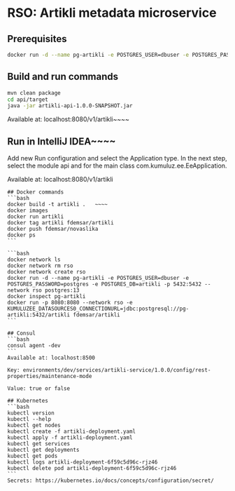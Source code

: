 # RSO: Artikli metadata microservice

## Prerequisites

```bash
docker run -d --name pg-artikli -e POSTGRES_USER=dbuser -e POSTGRES_PASSWORD=postgres -e POSTGRES_DB=artikli -p 5432:5432 postgres:13
```

## Build and run commands
```bash
mvn clean package
cd api/target
java -jar artikli-api-1.0.0-SNAPSHOT.jar
```
Available at: localhost:8080/v1/artikli~~~~

## Run in IntelliJ IDEA~~~~
Add new Run configuration and select the Application type. In the next step, select the module api and for the main class com.kumuluz.ee.EeApplication.

Available at: localhost:8080/v1/artikli
~~~~
## Docker commands
```bash 
docker build -t artikli .   ~~~~
docker images
docker run artikli    
docker tag artikli fdemsar/artikli   
docker push fdemsar/novaslika
docker ps
```

```bash
docker network ls  
docker network rm rso
docker network create rso
docker run -d --name pg-artikli -e POSTGRES_USER=dbuser -e POSTGRES_PASSWORD=postgres -e POSTGRES_DB=artikli -p 5432:5432 --network rso postgres:13
docker inspect pg-artikli
docker run -p 8080:8080 --network rso -e KUMULUZEE_DATASOURCES0_CONNECTIONURL=jdbc:postgresql://pg-artikli:5432/artikli fdemsar/artikli
```

## Consul
```bash
consul agent -dev
```
Available at: localhost:8500

Key: environments/dev/services/artikli-service/1.0.0/config/rest-properties/maintenance-mode

Value: true or false

## Kubernetes
```bash
kubectl version
kubectl --help
kubectl get nodes
kubectl create -f artikli-deployment.yaml 
kubectl apply -f artikli-deployment.yaml 
kubectl get services 
kubectl get deployments
kubectl get pods
kubectl logs artikli-deployment-6f59c5d96c-rjz46
kubectl delete pod artikli-deployment-6f59c5d96c-rjz46
```
Secrets: https://kubernetes.io/docs/concepts/configuration/secret/

